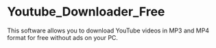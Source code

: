 # Youtube_Downloader_Free
This software allows you to download YouTube videos in MP3 and MP4 format for free without ads on your PC.
